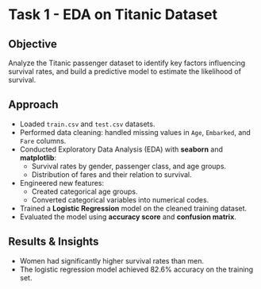 # Task 1 - EDA on Titanic Dataset

## Objective
Analyze the Titanic passenger dataset to identify key factors influencing survival rates, and build a predictive model to estimate the likelihood of survival.

## Approach
- Loaded `train.csv` and `test.csv` datasets.
- Performed data cleaning: handled missing values in `Age`, `Embarked`, and `Fare` columns.
- Conducted Exploratory Data Analysis (EDA) with **seaborn** and **matplotlib**:
  - Survival rates by gender, passenger class, and age groups.
  - Distribution of fares and their relation to survival.
- Engineered new features:
  - Created categorical age groups.
  - Converted categorical variables into numerical codes.
- Trained a **Logistic Regression** model on the cleaned training dataset.
- Evaluated the model using **accuracy score** and **confusion matrix**.

## Results & Insights
- Women had significantly higher survival rates than men.
- The logistic regression model achieved 82.6% accuracy on the training set.

